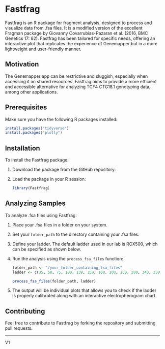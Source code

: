 # Fastfrag

Fastfrag is an R package for fragment analysis, designed to process and visualize data from .fsa files. It is a modified version of the excellent Fragman package by Giovanny Covarrubias-Pazaran et al. (2016, BMC Genetics 17: 62). Fastfrag has been tailored for specific needs, offering an interactive plot that replicates the experience of Genemapper but in a more lightweight and user-friendly manner.

## Motivation

The Genemapper app can be restrictive and sluggish, especially when accessing it on shared resources. Fastfrag aims to provide a more efficient and accessible alternative for analyzing TCF4 CTG18.1 genotyping data, among other applications.

## Prerequisites

Make sure you have the following R packages installed:

```r
install.packages("tidyverse")
install.packages("plotly")
```

## Installation

To install the Fastfrag package:

1. Download the package from the GitHub repository:
   
2. Load the package in your R session:

   ```r
   library(Fastfrag)
   ```

## Analyzing Samples

To analyze .fsa files using Fastfrag:

1. Place your .fsa files in a folder on your system.
2. Set your `folder_path` to the directory containing your .fsa files.
3. Define your ladder. The default ladder used in our lab is ROX500, which can be specified as shown below.

4. Run the analysis using the `process_fsa_files` function:

   ```r
   folder_path <- "/your_folder_containing_fsa_files"
   ladder <- c(35, 50, 75, 100, 139, 150, 160, 200, 250, 300, 340, 350, 400, 450, 490, 500)

   process_fsa_files(folder_path, ladder)
   ```

5. The output will be individual plots that allows you to check if the ladder is properly calibrated along with an interactive electropherogram chart.

## Contributing

Feel free to contribute to Fastfrag by forking the repository and submitting pull requests.


---
V1
